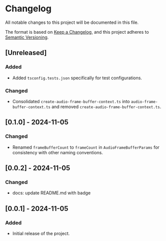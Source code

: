 # Changelog

All notable changes to this project will be documented in this file.

The format is based on [Keep a Changelog](https://keepachangelog.com/en/1.0.0/), and this project adheres to [Semantic Versioning](https://semver.org/spec/v2.0.0.html).

## [Unreleased]

### Added

- Added `tsconfig.tests.json` specifically for test configurations.

### Changed

- Consolidated `create-audio-frame-buffer-context.ts` into `audio-frame-buffer-context.ts` and removed `create-audio-frame-buffer-context.ts`.

## [0.1.0] - 2024-11-05

### Changed

- Renamed `frameBufferCount` to `frameCount` in `AudioFrameBufferParams` for consistency with other naming conventions.

## [0.0.2] - 2024-11-05

### Changed

- docs: update README.md with badge

## [0.0.1] - 2024-11-05

### Added

- Initial release of the project.

